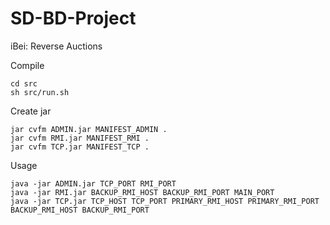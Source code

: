 # SD-BD-Project
iBei: Reverse Auctions

Compile
```
cd src
sh src/run.sh
```

Create jar
```
jar cvfm ADMIN.jar MANIFEST_ADMIN .
jar cvfm RMI.jar MANIFEST_RMI .
jar cvfm TCP.jar MANIFEST_TCP .
```

Usage
```
java -jar ADMIN.jar TCP_PORT RMI_PORT
java -jar RMI.jar BACKUP_RMI_HOST BACKUP_RMI_PORT MAIN_PORT
java -jar TCP.jar TCP_HOST TCP_PORT PRIMARY_RMI_HOST PRIMARY_RMI_PORT BACKUP_RMI_HOST BACKUP_RMI_PORT
```
